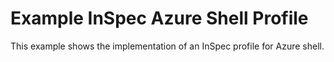 # Example InSpec Azure Shell Profile

This example shows the implementation of an InSpec profile for Azure shell.
